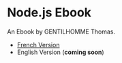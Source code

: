 # Node.js Ebook

An Ebook by GENTILHOMME Thomas.

- [French Version](./fr/README.md)
- English Version (**coming soon**)
